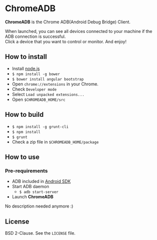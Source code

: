 ChromeADB
=========

**ChromeADB** is the Chrome ADB(Android Debug Bridge) Client.

When launched, you can see all devices connected to your machine if the ADB connection is successful.  
Click a device that you want to control or monitor. And enjoy!



How to install
--------------

- Install [node.js][0]
- `$ npm install -g bower`
- `$ bower install angular bootstrap`
- Open `chrome://extensions` in your Chrome.
- Check `Developer mode`
- Select `Load unpacked extensions...`
- Open `$CHROMEADB_HOME/src`



How to build
------------

- `$ npm install -g grunt-cli`
- `$ npm install`
- `$ grunt`
- Check a zip file in `$CHROMEADB_HOME/package`



How to use
----------

### Pre-requirements

- ADB included in [Android SDK][1]
- Start ADB daemon
	- `$ adb start-server`
- Launch **ChromeADB**

No description needed anymore :)



License
-------

BSD 2-Clause. See the `LICENSE` file.




[0]: http://www.nodejs.org/ "node.js"
[1]: http://developer.android.com/sdk/index.html "android sdk"
